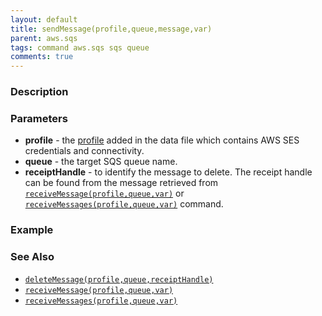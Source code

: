 ```yaml
---
layout: default
title: sendMessage(profile,queue,message,var)
parent: aws.sqs
tags: command aws.sqs sqs queue
comments: true
---
```



### Description



### Parameters
- **profile** - the [profile](index#connection-setup) added in the data file which contains AWS SES credentials and 
  connectivity.
- **queue** - the target SQS queue name. 
- **receiptHandle** - to identify the message to delete. The receipt handle can be found from the message retrieved 
  from [`receiveMessage(profile,queue,var)`](receiveMessage(profile,queue,var)) or 
  [`receiveMessages(profile,queue,var)`](receiveMessages(profile,queue,var)) command.


### Example


### See Also
- [`deleteMessage(profile,queue,receiptHandle)`](deleteMessage(profile,queue,receiptHandle))
- [`receiveMessage(profile,queue,var)`](receiveMessage(profile,queue,var))
- [`receiveMessages(profile,queue,var)`](receiveMessages(profile,queue,var))

